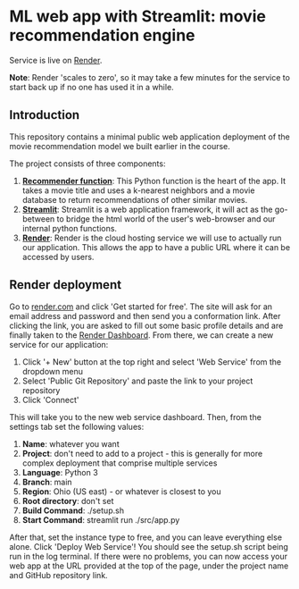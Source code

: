 # ML web app with Streamlit: movie recommendation engine

Service is live on [Render](https://movie-recommender-6ik9.onrender.com/).

**Note**: Render 'scales to zero', so it may take a few minutes for the service to start back up if no one has used it in a while.

## Introduction

This repository contains a minimal public web application deployment of the movie recommendation model we built earlier in the course.

The project consists of three components:

1. **[Recommender function](https://github.com/4GeeksAcademy/gperdrizet-k-nearest-neighbors/blob/main/src/solution.ipynb)**: This Python function is the heart of the app. It takes a movie title and uses a k-nearest neighbors and a movie database to return recommendations of other similar movies.
2. **[Streamlit](https://streamlit.io/)**: Streamlit is a web application framework, it will act as the go-between to bridge the html world of the user's web-browser and our internal python functions.
4. **[Render](https://render.com/)**: Render is the cloud hosting service we will use to actually run our application. This allows the app to have a public URL where it can be accessed by users.

## Render deployment

Go to [render.com](https://render.com/) and click 'Get started for free'. The site will ask for an email address and password and then send you a conformation link. After clicking the link, you are asked to fill out some basic profile details and are finally taken to the [Render Dashboard](https://dashboard.render.com/). From there, we can create a new service for our application:

1. Click '+ New' button at the top right and select 'Web Service' from the dropdown menu
2. Select 'Public Git Repository' and paste the link to your project repository
3. Click 'Connect'

This will take you to the new web service dashboard. Then, from the settings tab set the following values:

1. **Name**: whatever you want
2. **Project**: don't need to add to a project - this is generally for more complex deployment that comprise multiple services
3. **Language**: Python 3
4. **Branch**: main
5. **Region**: Ohio (US east) - or whatever is closest to you
6. **Root directory**: don't set
7. **Build Command**: ./setup.sh
8. **Start Command**: streamlit run ./src/app.py

After that, set the instance type to free, and you can leave everything else alone. Click 'Deploy Web Service'! You should see the setup.sh script being run in the log terminal. If there were no problems, you can now access your web app at the URL provided at the top of the page, under the project name and GitHub repository link.
